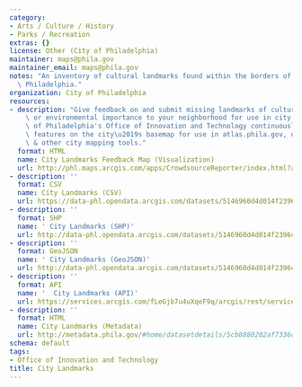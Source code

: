```yaml
---
category:
- Arts / Culture / History
- Parks / Recreation
extras: {}
license: Other (City of Philadelphia)
maintainer: maps@phila.gov
maintainer_email: maps@phila.gov
notes: "An inventory of cultural landmarks found within the borders of the City of\
  \ Philadelphia."
organization: City of Philadelphia
resources:
- description: "Give feedback on and submit missing landmarks of cultural, historical\
    \ or environmental importance to your neighborhood for use in city maps. The City\
    \ of Philadelphia's Office of Innovation and Technology continuously updates landmark\
    \ features on the city\u2019s basemap for use in atlas.phila.gov, openmaps.phila.gov\
    \ & other city mapping tools."
  format: HTML
  name: City Landmarks Feedback Map (Visualization)
  url: http://phl.maps.arcgis.com/apps/CrowdsourceReporter/index.html?appid=7fa0d185a2bd4ada90151b378aea2e1e
- description: ''
  format: CSV
  name: City Landmarks (CSV)
  url: https://data-phl.opendata.arcgis.com/datasets/5146960d4d014f2396cb82f31cd82dfe_0.csv
- description: ''
  format: SHP
  name: ' City Landmarks (SHP)'
  url: http://data-phl.opendata.arcgis.com/datasets/5146960d4d014f2396cb82f31cd82dfe_0.zip
- description: ''
  format: GeoJSON
  name: ' City Landmarks (GeoJSON)'
  url: http://data-phl.opendata.arcgis.com/datasets/5146960d4d014f2396cb82f31cd82dfe_0.geojson
- description: ''
  format: API
  name: '  City Landmarks (API)'
  url: https://services.arcgis.com/fLeGjb7u4uXqeF9q/arcgis/rest/services/CITY_LANDMARKS/FeatureServer/0/query?outFields=*&where=1%3D1
- description: ''
  format: HTML
  name: City Landmarks (Metadata)
  url: http://metadata.phila.gov/#home/datasetdetails/5cb8880202af7336c3f3bf6e/
schema: default
tags:
- Office of Innovation and Technology
title: City Landmarks
---
```

